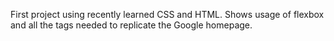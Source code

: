 First project using recently learned CSS and HTML. Shows usage of flexbox and all the tags needed to replicate the Google homepage.